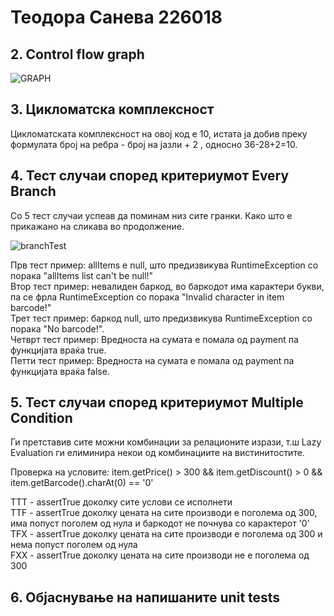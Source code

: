 # Теодора Санева 226018

##  2. Control flow graph

![GRAPH](https://github.com/sanevat/SI_2024_lab2_226018/assets/73078235/7d3b2e0c-858a-48c4-8313-d5785c928266)

## 3. Цикломатска комплексност
Цикломатската комплексност на овој код е 10, истата ја добив преку формулата број на ребра - број на јазли + 2 , односно 36-28+2=10.

## 4. Тест случаи според критериумот Every Branch
Со 5 тест случаи успеав да поминам низ сите гранки. Како што е прикажано на сликава во продолжение.

![branchTest](https://github.com/sanevat/SI_2024_lab2_226018/assets/73078235/7fab69fd-2684-4f2e-b9fc-87cede69053b)

Прв тест пример: allItems е null, што предизвикува RuntimeException со порака "allItems list can't be null!" <br>
Втор тест пример: невалиден баркод, во баркодот има карактери букви, па се фрла RuntimeException со порака "Invalid character in item barcode!"<br>
Трет тест пример: баркод null, што предизвикува  RuntimeException со порака "No barcode!".<br>
Четврт тест пример: Вредноста на сумата е помала од payment па функцијата враќа true.<br>
Петти тест пример: Вредноста на сумата е помала од payment па функцијата враќа false.<br>

## 5. Тест случаи според критериумот Multiple Condition

Ги претставив сите можни комбинации за релационите изрази, т.ш Lazy Evaluation ги елиминира некои од комбинациите на вистинитостите.

Проверка на условите: item.getPrice() > 300 && item.getDiscount() > 0 && item.getBarcode().charAt(0) == '0'<br>

TTT - assertTrue доколку сите услови се исполнети <br>
TTF - assertTrue доколку цената на сите производи е поголема од 300, има попуст поголем од нула и баркодот не почнува со карактерот '0' <br>
TFX - assertTrue доколку цената на сите производи е поголема од 300 и нема попуст поголем од нула<br>
FXX - assertTrue доколку цената на сите производи не е поголема од 300<br>

## 6. Објаснување на напишаните unit tests

